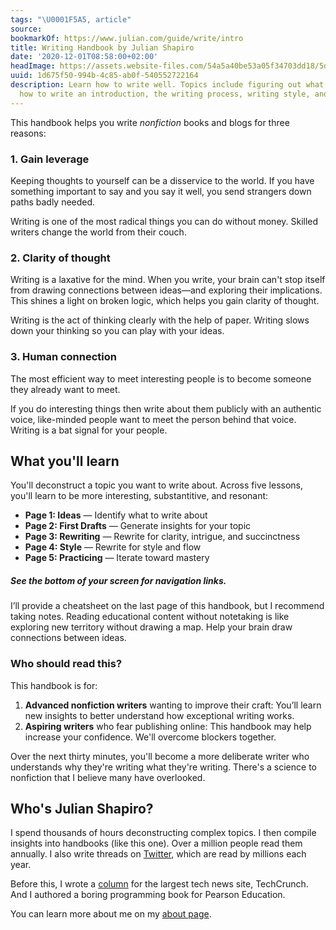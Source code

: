 ```yaml
---
tags: "\U0001F5A5, article"
source:
bookmarkOf: https://www.julian.com/guide/write/intro
title: Writing Handbook by Julian Shapiro
date: '2020-12-01T08:58:00+02:00'
headImage: https://assets.website-files.com/54a5a40be53a05f34703dd18/5d3612c1918b28e348b1b374_writing%20opengraph.jpg
uuid: 1d675f50-994b-4c85-ab0f-540552722164
description: Learn how to write well. Topics include figuring out what to write about,
  how to write an introduction, the writing process, writing style, and copyediting.
---
```


This handbook helps you write _nonfiction_ books and blogs for three reasons:

### 1\. Gain leverage

Keeping thoughts to yourself can be a disservice to the world. If you have something important to say and you say it well, you send strangers down paths badly needed.

Writing is one of the most radical things you can do without money. Skilled writers change the world from their couch.

### 2\. Clarity of thought

Writing is a laxative for the mind. When you write, your brain can't stop itself from drawing connections between ideas—and exploring their implications. This shines a light on broken logic, which helps you gain clarity of thought.

Writing is the act of thinking clearly with the help of paper. Writing slows down your thinking so you can play with your ideas.

### 3\. Human connection

The most efficient way to meet interesting people is to become someone they already want to meet.

If you do interesting things then write about them publicly with an authentic voice, like-minded people want to meet the person behind that voice. Writing is a bat signal for your people.

What you'll learn
-----------------

You'll deconstruct a topic you want to write about. Across five lessons, you'll learn to be more interesting, substantitive, and resonant:

*   **Page 1: Ideas** — Identify what to write about
*   **Page 2: First Drafts** — Generate insights for your topic
*   **Page 3: Rewriting** — Rewrite for clarity, intrigue, and succinctness
*   **Page 4: Style** — Rewrite for style and flow
*   **Page 5: Practicing** — Iterate toward mastery

##### See the bottom of your screen for navigation links.

I’ll provide a cheatsheet on the last page of this handbook, but I recommend taking notes. Reading educational content without notetaking is like exploring new territory without drawing a map. Help your brain draw connections between ideas.

### Who should read this?

This handbook is for:  

1.  **Advanced nonfiction writers** wanting to improve their craft: You’ll learn new insights to better understand how exceptional writing works.
2.  **Aspiring writers** who fear publishing online: This handbook may help increase your confidence. We'll overcome blockers together.

Over the next thirty minutes, you'll become a more deliberate writer who understands why they're writing what they're writing. There's a science to nonfiction that I believe many have overlooked.

Who's Julian Shapiro?
---------------------

I spend thousands of hours deconstructing complex topics. I then compile insights into handbooks (like this one). Over a million people read them annually. I also write threads on [Twitter](https://twitter.com/julian), which are read by millions each year.

Before this, I wrote a [column](https://techcrunch.com/2019/04/13/how-do-startups-actually-get-their-content-marketing-to-work/) for the largest tech news site, TechCrunch. And I authored a boring programming book for Pearson Education.

You can learn more about me on my [about page](/about).